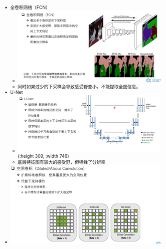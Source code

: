 - 全卷积网络（FCN）
	- ![image.png](../assets/image_1648792038051_0.png)
	- 同时如果过少的下采样会导致感受野变小，不能提取全图信息。
- U-Net
	- ![image.png](../assets/image_1648792129862_0.png){:height 309, :width 746}
	- 底层特征图有较大的感受野，但牺牲了分辨率
- ![image.png](../assets/image_1648792445217_0.png)